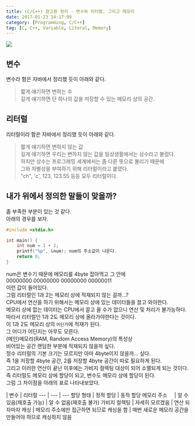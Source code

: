```yaml
---
title: (C/C++) 참고용 정리 - 변수와 리터럴, 그리고 메모리
date: 2017-01-23 14:17:09
category: [Programming, C/C++]
tag: [C, C++, Variable, Literal, Memory]
---
```

![](thumb.png)  
## 변수  
변수라 함은 자바에서 정리했 듯이 아래와 같다.  
> 짧게 얘기하면 변하는 수  
길게 얘기하면 단 하나의 값을 저장할 수 있는 메모리 상의 공간.

## 리터럴  
리터럴이라 함은 자바에서 정리했 듯이 아래와 같다.  
> 짧게 얘기하면 변하지 않는 값  
  길게 얘기하면 우리는 변하지 않는 값을 일상생활에서는 상수라고 불렀다.  
  하지만 상수는 프로그래밍 세계에서는 좀 다른 뜻으로 불리기 때문에  
  그와 차별성을 부여하기 위해 리터럴이라고 붙였다.  
  "ch", 'c', 123, 123.55 등등 모두 리터럴이다.  
  
## 내가 위에서 정의한 말들이 맞을까?  
좀 부족한 부분이 있는 것 같다.  
아래의 경우를 보자.  
```c
#include <stdio.h>

int main() {
    int num = 1 + 2;
    printf("%p", &num); num의 주소값이 나온다.
    return 0;
}
```

num은 변수기 때문에 메모리를 4byte 잡아먹고 그 안에  
00000000 00000000 00000000 00000011  
이런 값이 들어있다.  
그럼 리터럴인 1과 2는 메모리 상에 적재되지 않는 걸까...?  
CPU에서 연산을 하기 위해서는 메모리 상에 있는 데이터들을 끌고 와야한다.  
메모리 상에 없는 데이터는 CPU에서 끌고 올 수가 없으니 연산 및 처리가 불가능하다.  
따라서 리터럴인 1과 2도 메모리 상에 올라가야한다는 것이다.  
이 1과 2도 메모리 상의 `어딘가`에 적재가 된다.  
그 어디가 어딘지는 아무도 모른다.  
(메인)메모리(RAM, Random Access Memory)의 특성상  
비어있는 공간 랜덤한 부분에 적재되지 않을까 싶다.  
정수 리터럴의 기본 크기는 모르지만 아마 4byte이지 않을까... 싶다.  
즉 1을 저장할 4byte 공간, 2를 저장할 4byte 공간이 따로 필요하게 된다.  
그리고 이러한 연산이 끝난 이후에는 가비지 컬렉팅 대상이 되어 소멸되게 되는 것이다.  
즉 리터럴도 메모리 상에 할당이 되고, 변수도 메모리 상에 할당이 된다.  
그럼 그 차이점을 아래의 표로 나타내보았다.

 | 변수 | 리터럴
--- | --- | ---
할당 형태 | 정적 할당 | 동적 할당
메모리 주소&nbsp;&nbsp;&nbsp;&nbsp; | 알 수 있음(재호출 가능) | 알 수 없음(재호출 불가)
가비지 컬렉팅 | 자세히 모르겠음 | 연산 되자마자
캐싱 | 메모리 주소에만 접근하면 되므로 캐싱을 함 | 매번 새로운 메모리 공간을 만들어야 하므로 캐싱하지 않음